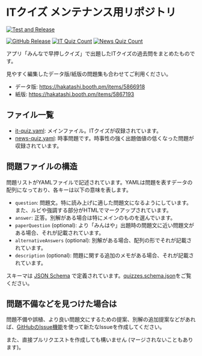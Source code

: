 # ITクイズ メンテナンス用リポジトリ

[![Test and Release](https://github.com/hakatashi/it-quiz/actions/workflows/release.yaml/badge.svg?branch=main&event=push)](https://github.com/hakatashi/it-quiz/actions/workflows/release.yaml)

[![GitHub Release](https://img.shields.io/github/v/release/hakatashi/it-quiz)](https://github.com/hakatashi/it-quiz/releases/latest)
[![IT Quiz Count](https://img.shields.io/endpoint?url=https://gist.githubusercontent.com/hakatashi/aa01f1504a83ba2df07c92c6550d2f42/raw/it-quiz-count.json)](it-quiz.yaml)
[![News Quiz Count](https://img.shields.io/endpoint?url=https://gist.githubusercontent.com/hakatashi/aa01f1504a83ba2df07c92c6550d2f42/raw/news-quiz-count.json)](news-quiz.yaml)

アプリ「みんなで早押しクイズ」で出題したITクイズの過去問をまとめたものです。

見やすく編集したデータ版/紙版の問題集も合わせてご利用ください。

- データ版: https://hakatashi.booth.pm/items/5866918
- 紙版: https://hakatashi.booth.pm/items/5867193

## ファイル一覧

- [it-quiz.yaml](it-quiz.yaml): メインファイル。ITクイズが収録されています。
- [news-quiz.yaml](news-quiz.yaml): 時事問題です。時事性の強く出題価値の低くなった問題が収録されています。

## 問題ファイルの構造

問題リストがYAMLファイルで記述されています。YAMLは問題を表すデータの配列になっており、各キーは以下の意味を表します。

- `question`: 問題文。特に読み上げに適した問題文になるようにしています。また、ルビや強調する部分がHTMLでマークアップされています。
- `answer`: 正答。別解がある場合は特にメインのものを選んでいます。
- `paperQuestion` (optional): より「みんはや」出題時の問題文に近い問題文がある場合、それが記載されています。
- `alternativeAnswers` (optional): 別解がある場合、配列の形でそれが記載されています。
- `description` (optional): 問題に関する追加のメモがある場合、それが記載されています。

スキーマは [JSON Schema](https://json-schema.org/) で定義されています。[quizzes.schema.json](quizzes.schema.json)をご覧ください。

## 問題不備などを見つけた場合は

問題不備や誤植、より良い問題文にするための提案、別解の追加提案などがあれば、[GitHubのIssue機能](https://github.com/hakatashi/it-quiz/issues/new/choose)を使って新たなIssueを作成してください。

また、直接プルリクエストを作成しても構いません (マージされないこともあります)。
